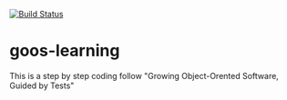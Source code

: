 [![Build Status](https://travis-ci.org/derekhe/goos-learning.svg?branch=master)](https://travis-ci.org/derekhe/goos-learning)

goos-learning
=============

This is a step by step coding follow "Growing Object-Orented Software, Guided by Tests"
